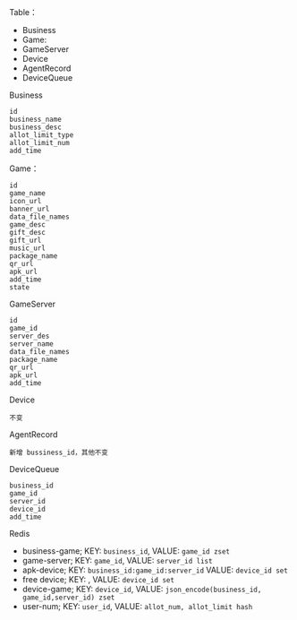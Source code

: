Table：

* Business
* Game: 
* GameServer
* Device
* AgentRecord
* DeviceQueue

Business

```
id
business_name
business_desc
allot_limit_type
allot_limit_num
add_time
```

Game：

```
id
game_name
icon_url
banner_url
data_file_names
game_desc
gift_desc
gift_url
music_url
package_name
qr_url
apk_url
add_time
state
```

GameServer

```
id
game_id
server_des
server_name
data_file_names
package_name
qr_url
apk_url
add_time
```


Device

```
不变
```

AgentRecord
```
新增 bussiness_id，其他不变
```

DeviceQueue
```
business_id
game_id
server_id
device_id
add_time
```


Redis

* business-game; KEY: `business_id`, VALUE: `game_id zset`
* game-server; KEY: `game_id`, VALUE: `server_id list` 
* apk-device; KEY: `business_id:game_id:server_id` VALUE: `device_id set`
* free device; KEY: , VALUE: `device_id set`
* device-game; KEY: `device_id`,  VALUE: `json_encode(business_id, game_id,server_id) zset`
* user-num; KEY: `user_id`, VALUE: `allot_num, allot_limit hash`




